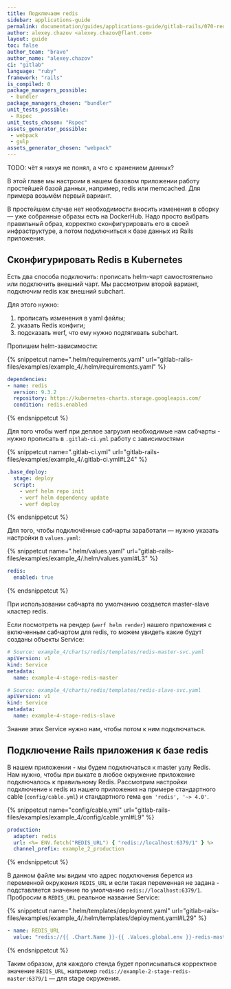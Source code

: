 ```yaml
---
title: Подключаем redis
sidebar: applications-guide
permalink: documentation/guides/applications-guide/gitlab-rails/070-redis.html
author: alexey.chazov <alexey.chazov@flant.com>
layout: guide
toc: false
author_team: "bravo"
author_name: "alexey.chazov"
ci: "gitlab"
language: "ruby"
framework: "rails"
is_compiled: 0
package_managers_possible:
 - bundler
package_managers_chosen: "bundler"
unit_tests_possible:
 - Rspec
unit_tests_chosen: "Rspec"
assets_generator_possible:
 - webpack
 - gulp
assets_generator_chosen: "webpack"
---
```


TODO: чёт я нихуя не понял, а что с хранением данных?

В этой главе мы настроим в нашем базовом приложении работу простейшей базой данных, например, redis или memcached. Для примера возьмём первый вариант.

В простейшем случае нет необходимости вносить изменения в сборку — уже собранные образы есть на DockerHub. Надо просто выбрать правильный образ, корректно сконфигурировать его в своей инфраструктуре, а потом подключиться к базе данных из Rails приложения.

## Сконфигурировать Redis в Kubernetes

Есть два способа подключить: прописать helm-чарт самостоятельно или подключить внешний чарт. Мы рассмотрим второй вариант, подключим redis как внешний subchart.

Для этого нужно:

1. прописать изменения в yaml файлы;
2. указать Redis конфиги;
3. подсказать werf, что ему нужно подтягивать subchart.

Пропишем helm-зависимости:

{% snippetcut name=".helm/requirements.yaml" url="gitlab-rails-files/examples/example_4/.helm/requirements.yaml" %}
```yaml
dependencies:
- name: redis
  version: 9.3.2
  repository: https://kubernetes-charts.storage.googleapis.com/
  condition: redis.enabled
```
{% endsnippetcut %}

Для того чтобы werf при деплое загрузил необходимые нам сабчарты - нужно прописать в `.gitlab-ci.yml` работу с зависимостями

{% snippetcut name=".gitlab-ci.yml" url="gitlab-rails-files/examples/example_4/.gitlab-ci.yml#L24" %}
```yaml
.base_deploy:
  stage: deploy
  script:
    - werf helm repo init
    - werf helm dependency update
    - werf deploy
```
{% endsnippetcut %}

Для того, чтобы подключённые сабчарты заработали — нужно указать настройки в `values.yaml`:

{% snippetcut name=".helm/values.yaml" url="gitlab-rails-files/examples/example_4/.helm/values.yaml#L3" %}
```yaml
redis:
  enabled: true
```
{% endsnippetcut %}

При использовании сабчарта по умолчанию создается master-slave кластер redis.

Если посмотреть на рендер (`werf helm render`) нашего приложения с включенным сабчартом для redis, то можем увидеть какие будут созданы объекты Service:

```yaml
# Source: example_4/charts/redis/templates/redis-master-svc.yaml
apiVersion: v1
kind: Service
metadata:
  name: example-4-stage-redis-master

# Source: example_4/charts/redis/templates/redis-slave-svc.yaml
apiVersion: v1
kind: Service
metadata:
  name: example-4-stage-redis-slave
```

Знание этих Service нужно нам, чтобы потом к ним подключаться.

## Подключение Rails приложения к базе redis

В нашем приложении - мы будем подключаться к master узлу Redis. Нам нужно, чтобы при выкате в любое окружение приложение подключалось к правильному Redis. Рассмотрим настройки подключение к redis из нашего приложения на примере стандартного cable (`config/cable.yml`) и стандартного гема `gem 'redis', '~> 4.0'`.

{% snippetcut name="config/cable.yml" url="gitlab-rails-files/examples/example_4/config/cable.yml#L9" %}
```yaml
production:
  adapter: redis
  url: <%= ENV.fetch("REDIS_URL") { "redis://localhost:6379/1" } %>
  channel_prefix: example_2_production
```
{% endsnippetcut %}

В данном файле мы видим что адрес подключения берется из переменной окружения `REDIS_URL` и если такая переменная не задана - подставляется значение по умолчанию `redis://localhost:6379/1`. Пробросим в `REDIS_URL` реальное название Service:

{% snippetcut name=".helm/templates/deployment.yaml" url="gitlab-rails-files/examples/example_4/.helm/templates/deployment.yaml#L29" %}
```yaml
- name: REDIS_URL
  value: "redis://{{ .Chart.Name }}-{{ .Values.global.env }}-redis-master:6379/1"
```
{% endsnippetcut %}

Таким образом, для каждого стенда будет прописываться корректное значение `REDIS_URL`, например `redis://example-2-stage-redis-master:6379/1` — для stage окружения.

